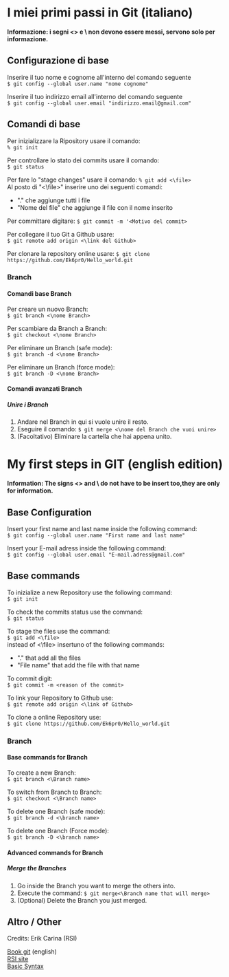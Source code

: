 # I miei primi passi in Git (italiano)

**Informazione: i segni <> e \ non devono essere messi, servono solo per informazione.**

## Configurazione di base

Inserire il tuo nome e cognome all'interno del comando seguente  
`$ git config --global user.name "nome cognome"`


Inserire il tuo indirizzo email all'interno del comando seguente  
`$ git config --global user.email "indirizzo.email@gmail.com"`

## Comandi di base

Per inizializzare la Ripository usare il comando:  
`% git init`
 
Per controllare lo stato dei commits usare il comando:  
`$ git status`

Per fare lo "stage changes" usare il comando:  `% git add <\file>`  
Al posto di "<\file>" inserire uno dei seguenti comandi:  
- "." che aggiunge tutti i file
- "Nome del file" che aggiunge il file con il nome inserito

Per committare digitare:  `$ git commit -m '<Motivo del commit>`

Per collegare il tuo Git a Github usare:  
`$ git remote add origin <\link del Github>`

Per clonare la repository online usare: 
`$ git clone https://github.com/Ek6pr0/Hello_world.git` 

### Branch

#### Comandi base Branch

Per creare un nuovo Branch:  
`$ git branch <\nome Branch>`

Per scambiare da Branch a Branch:  
`$ git checkout <\nome Branch>`

Per eliminare un Branch (safe mode):  
`$ git branch -d <\nome Branch>`

Per eliminare un Branch (force mode):  
`$ git branch -D <\nome Branch>`

#### Comandi avanzati Branch

##### Unire i Branch

1. Andare nel Branch in qui si vuole unire il resto.  
2. Eseguire il comando: `$ git merge <\nome del Branch che vuoi unire>`
3. (Facoltativo) Eliminare la cartella che hai appena unito.


# My first steps in GIT (english edition)

**Information: The signs <> and \ do not have to be insert too,they are only for information.**

## Base Configuration

Insert your first name and last name inside the following command:  
`$ git config --global user.name "First name and last name"`

Insert your E-mail adress inside the following command:  
`$ git config --global user.email "E-mail.adress@gmail.com"`

## Base commands

To inizialize a new Repository use the following command:  
`$ git init`

To check the commits status use the command:  
`$ git status`

To stage the files use the command:  
`$ git add <\file>`  
instead of <\file> insertuno of the following commands:  
- "." that add all the files
- "File name" that add the file with that name

To commit digit:  
`$ git commit -m <reason of the commit>`

To link your Repository to Github use:  
`$ git remote add origin <\link of Github>`

To clone a online Repository use:  
`$ git clone https://github.com/Ek6pr0/Hello_world.git`

### Branch

#### Base commands for Branch

To create a new Branch:  
`$ git branch <\Branch name>`

To switch from Branch to Branch:  
`$ git checkout <\Branch name>`

To delete one Branch (safe mode):  
`$ git branch -d <\branch name>`

To delete one Branch (Force mode):  
`$ git branch -D <\branch name>`

#### Advanced commands for Branch

##### Merge the Branches

1. Go inside the Branch you want to merge the others into.
2. Execute the command: `$ git merge<\Branch name that will merge>`
3. (Optional) Delete the Branch you just merged.


## Altro / Other

Credits: Erik Carina (RSI)

[Book git](https://git-scm.com/book/en/v2) (english)  
[RSI site](https://www.rsi.ch/)  
[Basic Syntax](https://www.markdownguide.org/basic-syntax/)

